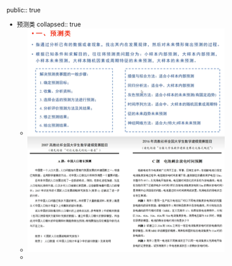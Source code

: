 public:: true

- 预测类
  collapsed:: true
	- ![image.png](../assets/image_1675869406137_0.png)
	- ![image.png](../assets/image_1675869509409_0.png)
	-